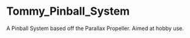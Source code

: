 Tommy_Pinball_System
====================

A Pinball System based off the Parallax Propeller. Aimed at hobby use.
